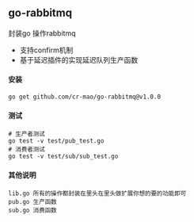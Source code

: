 
## go-rabbitmq

封装go 操作rabbitmq
- 支持confirm机制 
- 基于延迟插件的实现延迟队列生产函数


#### 安装
```shell
go get github.com/cr-mao/go-rabbitmq@v1.0.0
```


#### 测试
```test
# 生产者测试
go test -v test/pub_test.go
# 消费者测试
go test -v test/sub/sub_test.go
```


#### 其他说明
```text
lib.go 所有的操作都封装在里头在里头做扩展你想的要的功能即可
pub.go 生产函数
sub.go 消费函数
```


